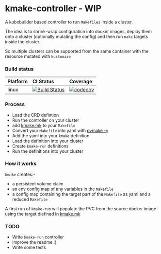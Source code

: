 # kmake-controller - WIP

A kubebuilder based controller to run `Makefiles` inside a cluster.

The idea is to shrink-wrap configuration into docker images, deploy them onto a cluster (optionally mutating the config) and then run `make` targets inside the cluster.

So multiple clusters can be supported from the same container with the resource mutated with `kustomize`


### Build status

| Platform    | CI Status | Coverage |
|------------|:-------|:------------|
linux       | [![Build Status](https://travis-ci.org/bythepowerof/kmake-controller.svg?branch=master)](https://travis-ci.org/bythepowerof/kmake-controller) | [![codecov](https://codecov.io/gh/bythepowerof/kmake-controller/branch/master/graph/badge.svg)](https://codecov.io/gh/bythepowerof/kmake-controller) |







### Process

* Load the CRD defintion
* Run the controller on your cluster
* add [kmake.mk][2] to your `Makefile`
* Convert your `Makefile` into yaml with [pymake -y][1]
* Add the yaml into your `kmake` definition
* Load the definition into your cluster
* Create `kmake-run` definitions
* Run the definitions into your cluster

### How it works

`kmake` creates:-
* a persistent volume claim
* an env config map of any variables in the `Makefile`
* a config map containing the target part of the `Makefile` as yaml and a reduced `Makefile`

A first run of `kmake-run` will populate the PVC from the source docker image using the target diefined in [kmake.mk][2]


### TODO

* Write `kmake-run` controller
* Improve the readme ;)
* Write some tests


[1]: https://github.com/bythepowerof/pymake
[2]: docs/kmake.mk
